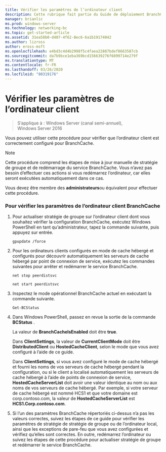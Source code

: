```yaml
---
title: Vérifier les paramètres de l’ordinateur client
description: Cette rubrique fait partie du Guide de déploiement BranchCache pour Windows Server 2016, qui montre comment déployer BranchCache en mode de cache distribué et hébergé pour optimiser l’utilisation de la bande passante WAN dans les filiales.
manager: brianlic
ms.prod: windows-server
ms.technology: networking-bc
ms.topic: get-started-article
ms.assetid: 31ea58b0-d407-4f62-8ec6-6a1b19174042
ms.author: lizross
author: eross-msft
ms.openlocfilehash: e4bd3c4d4b2998f5c4faea22887bdef8663587cb
ms.sourcegitcommit: da7b9bce1eba369bcd156639276f6899714e279f
ms.translationtype: MT
ms.contentlocale: fr-FR
ms.lasthandoff: 03/26/2020
ms.locfileid: "80319176"
---
```

# <a name="verify-client-computer-settings"></a>Vérifier les paramètres de l’ordinateur client

>S’applique à : Windows Server (canal semi-annuel), Windows Server 2016

Vous pouvez utiliser cette procédure pour vérifier que l’ordinateur client est correctement configuré pour BranchCache.  
  
> [!NOTE]  
> Cette procédure comprend les étapes de mise à jour manuelle de stratégie de groupe et de redémarrage du service BranchCache. Vous n’avez pas besoin d’effectuer ces actions si vous redémarrez l’ordinateur, car elles seront exécutées automatiquement dans ce cas.  
  
Vous devez être membre des **administrateurs**ou équivalent pour effectuer cette procédure.  
  
### <a name="to-verify-branchcache-client-computer-settings"></a>Pour vérifier les paramètres de l’ordinateur client BranchCache  
  
1.  Pour actualiser stratégie de groupe sur l’ordinateur client dont vous souhaitez vérifier la configuration BranchCache, exécutez Windows PowerShell en tant qu’administrateur, tapez la commande suivante, puis appuyez sur entrée.  
  
    `gpupdate /force`  
  
2.  Pour les ordinateurs clients configurés en mode de cache hébergé et configurés pour découvrir automatiquement les serveurs de cache hébergé par point de connexion de service, exécutez les commandes suivantes pour arrêter et redémarrer le service BranchCache.  
  
    `net stop peerdistsvc`  
  
    `net start peerdistsvc`  
  
3.  Inspectez le mode opérationnel BranchCache actuel en exécutant la commande suivante.  
  
    `Get-BCStatus`  
  
4.  Dans Windows PowerShell, passez en revue la sortie de la commande **BCStatus** .  
  
    La valeur de **BranchCacheIsEnabled** doit être **true**.  
  
    Dans **ClientSettings**, la valeur de **CurrentClientMode** doit être **DistributedClient** ou **HostedCacheClient**, selon le mode que vous avez configuré à l’aide de ce guide.  
  
    Dans **ClientSettings**, si vous avez configuré le mode de cache hébergé et fourni les noms de vos serveurs de cache hébergé pendant la configuration, ou si le client a localisé automatiquement les serveurs de cache hébergé à l’aide de points de connexion de service, **HostedCacheServerList** doit avoir une valeur identique au nom ou aux noms de vos serveurs de cache hébergé. Par exemple, si votre serveur de cache hébergé est nommé HCS1 et que votre domaine est corp.contoso.com, la valeur de **HostedCacheServerList** est **HCS1.Corp.contoso.com**.  
  
5.  Si l’un des paramètres BranchCache répertoriés ci-dessus n’a pas les valeurs correctes, suivez les étapes de ce guide pour vérifier les paramètres de stratégie de stratégie de groupe ou de l’ordinateur local, ainsi que les exceptions de pare-feu que vous avez configurées et vérifiez qu’elles sont correctes. En outre, redémarrez l’ordinateur ou suivez les étapes de cette procédure pour actualiser stratégie de groupe et redémarrer le service BranchCache.  
  


